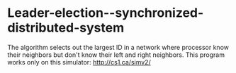 # Leader-election--synchronized-distributed-system
The algorithm selects out the largest ID in a network where processor know their neighbors but don't know their left and right neighbors.
This program works only on this simulator: http://cs1.ca/simv2/
